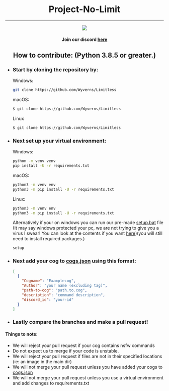 # <div align="center">Project-No-Limit<div align="center">
---

<p align="center">
  <img src="static/image0.jpeg"/>
</p>

#### <div align="center">Join our discord [here](https://discord.gg/gTkG3SrzbH)<div align="center"/>

## <div align="center">How to contribute: (Python 3.8.5 or greater.)<div align="center"/>

- ### Start by cloning the repository by:  
  Windows:
  ```bash
  git clone https://github.com/Wyverns/Limitless
  ```
  macOS:
  ```bash
  $ git clone https://github.com/Wyverns/Limitless
  ```
  Linux
  ```bash
  $ git clone https://github.com/Wyverns/Limitless
  ```
- ### Next set up your virtual environment:
  Windows:
  ```bash
  python -m venv venv
  pip install -U -r requirements.txt
  ```
  macOS:
  ```bash
  python3 -m venv env
  python3 -m pip install -U -r requirements.txt
  ```
  Linux:
  ```bash
  python3 -m venv env
  python3 -m pip install -U -r requirements.txt
  ```
  Alternatively if your on windows you can run our pre-made [setup.bat](setup.bat) file (It may say windows protected your pc, we are not trying to give you a virus I swear! You can look at the contents if you want [here](setup.bat))(you will still need to install required packages.)
  ```bash
  setup
  ```
- ### Next add your cog to [cogs.json](cogs.json) using this format:  
  ```json
  [
    {
      "Cogname": "Examplecog",
      "Author": "your name (excluding tag)",
      "path-to-cog": "path.to.cog",
      "description": "command description",
      "discord_id": "your-id"
    }
  ]
  ```
- ### Lastly compare the branches and make a pull request! 

#### Things to note:
- We will reject your pull request if your cog contains nsfw commands
- Do not expect us to merge if your code is unstable.
- We will reject your pull request if files are not in their specified locations (ie: an image in the main dir)
- We will not merge your pull request unless you have added your cogs to [cogs.json](cogs.json)
- We will not merge your pull request unless you use a virtual environment and add changes to requirements.txt
